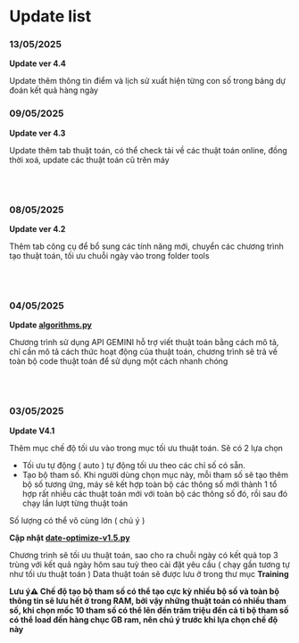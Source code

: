 # Update list

### 13/05/2025

**Update ver 4.4**


Update thêm thông tin điểm và lịch sử xuất hiện từng con số trong bảng dự đoán kết quả hàng ngày


### 09/05/2025

**Update ver 4.3**


Update thêm tab thuật toán, có thể check tải về các thuật toán online, đồng thời xoá, update các thuật toán cũ trên máy

<br><br>


### 08/05/2025

**Update ver 4.2**


Thêm tab công cụ để bổ sung các tính năng mới, chuyển các chương trình tạo thuật toán, tối ưu chuỗi ngày vào trong folder tools


<br><br>


### 04/05/2025

**Update  [algorithms.py](https://github.com/junlangzi/Lottery-Predictor/blob/main/algorithms.py "algorithms.py")**

Chương trình sử dụng API GEMINI hỗ trợ viết thuật toán bằng cách mô tả, chỉ cần mô tả cách thức hoạt động của thuật toán, chương trình sẽ trả về toàn bộ code thuật toán để sử dụng một cách nhanh chóng

<br><br>


### 03/05/2025

**Update V4.1**

Thêm mục chế độ tối ưu vào trong mục tối ưu thuật toán. Sẽ có 2 lựa chọn

* Tối ưu tự động ( auto ) tự động tối ưu theo các chỉ số có sẵn.
* Tạo bộ tham số. Khi người dùng chọn mục này, mỗi tham số sẽ tạo thêm bộ số tương ứng, máy sẽ kết hợp toàn bộ các thông số mới thành 1 tổ hợp rất nhiều các thuật toán mới với toàn bộ các thông số đó, rồi sau đó chạy lần lượt từng thuật toán

Số lượng có thể vô cùng lớn ( chú ý )

**Cập nhật [date-optimize-v1.5.py](https://github.com/junlangzi/Lottery-Predictor/blob/main/date-optimize-v1.5.py "date-optimize-v1.5.py")**

Chương trình sẽ tối ưu thuật toán, sao cho ra chuỗi ngày có kết quả top 3 trùng với kết quả ngày hôm sau tuỳ theo cài đặt yêu cầu ( chạy gần tương tự như tối ưu thuật toán ) Data thuật toán sẽ được lưu ở trong thư mục **Training**

**Lưu ý⚠️ Chế độ tạo bộ tham số có thể tạo cực kỳ nhiều bộ số và toàn bộ thông tin sẽ lưu hết ở trong RAM, bởi vậy những thuật toán có nhiều tham số, khi chọn mốc 10 tham số có thể lên đến trăm triệu đến cả tỉ bộ tham số có thể load đến hàng chục GB ram, nên chú ý trước khi lựa chọn chế độ này**
